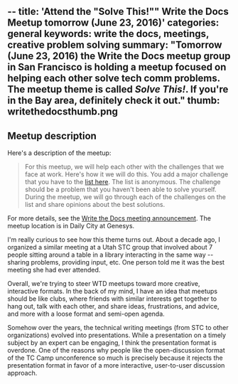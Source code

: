 --
title: 'Attend the "Solve This!"" Write the Docs Meetup tomorrow (June 23, 2016)'
categories: general
keywords: write the docs, meetings, creative problem solving
summary: "Tomorrow (June 23, 2016) the Write the Docs meetup group in San Francisco is holding a meetup focused on helping each other solve tech comm problems. The meetup theme is called <i>Solve This!</i>. If you're in the Bay area, definitely check it out."
thumb: writethedocsthumb.png
---

## Meetup description

Here's a description of the meetup:

>For this meetup, we will help each other with the challenges that we face at work. Here's how it we will do this. You add a major challenge that you have to the [list here](https://docs.google.com/document/d/1ahRwoM9IN1Gy2Lmq-qLWTATkoss4IqWME43KNFjLpuY/edit).  The list is anonymous.  The challenge should be a problem that you haven't been able to solve yourself. During the meetup, we will go through each of the challenges on the list and share opinions about the best solutions.

For more details, see the [Write the Docs meeting announcement](http://www.meetup.com/Write-the-Docs-SF/events/231272920/). The meetup location is in Daily City at Genesys.

I'm really curious to see how this theme turns out. About a decade ago, I organized a similar meeting at a Utah STC group that involved about 7 people sitting around a table in a library interacting in the same way -- sharing problems, providing input, etc. One person told me it was the best meeting she had ever attended.

Overall, we're trying to steer WTD meetups toward more creative, interactive formats. In the back of my mind, I have an idea that meetups should be like clubs, where friends with similar interests get together to hang out, talk with each other, and share ideas, frustrations, and advice, and more with a loose format and semi-open agenda.

Somehow over the years, the technical writing meetings (from STC to other organizations) evolved into presentations. While a presentation on a timely subject by an expert can be engaging, I think the presentation format is overdone. One of the reasons why people like the open-discussion format of the TC Camp unconference so much is precisely because it rejects the presentation format in favor of a more interactive, user-to-user discussion approach.
